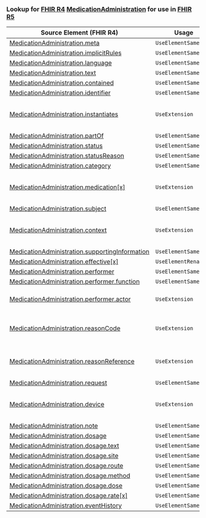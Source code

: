 ### Lookup for [FHIR R4](https://hl7.org/fhir/R4/) [MedicationAdministration](https://hl7.org/fhir/R4/MedicationAdministration.html) for use in [FHIR R5](https://hl7.org/fhir/R5/)

| Source Element (FHIR R4) | Usage | Target |
| -------------- | ----- | ------ |
| [MedicationAdministration.meta](https://hl7.org/fhir/R4/MedicationAdministration.html#resource) | `UseElementSameName` | [MedicationAdministration.meta](https://hl7.org/fhir/R5/MedicationAdministration.html#resource) |
| [MedicationAdministration.implicitRules](https://hl7.org/fhir/R4/MedicationAdministration.html#resource) | `UseElementSameName` | [MedicationAdministration.implicitRules](https://hl7.org/fhir/R5/MedicationAdministration.html#resource) |
| [MedicationAdministration.language](https://hl7.org/fhir/R4/MedicationAdministration.html#resource) | `UseElementSameName` | [MedicationAdministration.language](https://hl7.org/fhir/R5/MedicationAdministration.html#resource) |
| [MedicationAdministration.text](https://hl7.org/fhir/R4/MedicationAdministration.html#resource) | `UseElementSameName` | [MedicationAdministration.text](https://hl7.org/fhir/R5/MedicationAdministration.html#resource) |
| [MedicationAdministration.contained](https://hl7.org/fhir/R4/MedicationAdministration.html#resource) | `UseElementSameName` | [MedicationAdministration.contained](https://hl7.org/fhir/R5/MedicationAdministration.html#resource) |
| [MedicationAdministration.identifier](https://hl7.org/fhir/R4/MedicationAdministration.html#resource) | `UseElementSameName` | [MedicationAdministration.identifier](https://hl7.org/fhir/R5/MedicationAdministration.html#resource) |
| [MedicationAdministration.instantiates](https://hl7.org/fhir/R4/MedicationAdministration.html#resource) | `UseExtension` | [http://hl7.org/fhir/4.0/StructureDefinition/extension-MedicationAdministration.instantiates](StructureDefinition-ext-R4-MedicationAdministration.instantiates.html) |
| [MedicationAdministration.partOf](https://hl7.org/fhir/R4/MedicationAdministration.html#resource) | `UseElementSameName` | [MedicationAdministration.partOf](https://hl7.org/fhir/R5/MedicationAdministration.html#resource) |
| [MedicationAdministration.status](https://hl7.org/fhir/R4/MedicationAdministration.html#resource) | `UseElementSameName` | [MedicationAdministration.status](https://hl7.org/fhir/R5/MedicationAdministration.html#resource) |
| [MedicationAdministration.statusReason](https://hl7.org/fhir/R4/MedicationAdministration.html#resource) | `UseElementSameName` | [MedicationAdministration.statusReason](https://hl7.org/fhir/R5/MedicationAdministration.html#resource) |
| [MedicationAdministration.category](https://hl7.org/fhir/R4/MedicationAdministration.html#resource) | `UseElementSameName` | [MedicationAdministration.category](https://hl7.org/fhir/R5/MedicationAdministration.html#resource) |
| [MedicationAdministration.medication[x]](https://hl7.org/fhir/R4/MedicationAdministration.html#resource) | `UseExtension` | [http://hl7.org/fhir/4.0/StructureDefinition/extension-MedicationAdministration.medication](StructureDefinition-ext-R4-MedicationAdministration.medication.html) |
| [MedicationAdministration.subject](https://hl7.org/fhir/R4/MedicationAdministration.html#resource) | `UseElementSameName` | [MedicationAdministration.subject](https://hl7.org/fhir/R5/MedicationAdministration.html#resource) |
| [MedicationAdministration.context](https://hl7.org/fhir/R4/MedicationAdministration.html#resource) | `UseExtension` | [http://hl7.org/fhir/4.0/StructureDefinition/extension-MedicationAdministration.context](StructureDefinition-ext-R4-MedicationAdministration.context.html) |
| [MedicationAdministration.supportingInformation](https://hl7.org/fhir/R4/MedicationAdministration.html#resource) | `UseElementSameName` | [MedicationAdministration.supportingInformation](https://hl7.org/fhir/R5/MedicationAdministration.html#resource) |
| [MedicationAdministration.effective[x]](https://hl7.org/fhir/R4/MedicationAdministration.html#resource) | `UseElementRenamed` | [MedicationAdministration.occurence[x]](https://hl7.org/fhir/R5/MedicationAdministration.html#resource) |
| [MedicationAdministration.performer](https://hl7.org/fhir/R4/MedicationAdministration.html#resource) | `UseElementSameName` | [MedicationAdministration.performer](https://hl7.org/fhir/R5/MedicationAdministration.html#resource) |
| [MedicationAdministration.performer.function](https://hl7.org/fhir/R4/MedicationAdministration.html#resource) | `UseElementSameName` | [MedicationAdministration.performer.function](https://hl7.org/fhir/R5/MedicationAdministration.html#resource) |
| [MedicationAdministration.performer.actor](https://hl7.org/fhir/R4/MedicationAdministration.html#resource) | `UseExtension` | [http://hl7.org/fhir/4.0/StructureDefinition/extension-MedicationAdministration.performer.actor](StructureDefinition-ext-R4-MA.pe.actor.html) |
| [MedicationAdministration.reasonCode](https://hl7.org/fhir/R4/MedicationAdministration.html#resource) | `UseExtension` | [http://hl7.org/fhir/4.0/StructureDefinition/extension-MedicationAdministration.reasonCode](StructureDefinition-ext-R4-MedicationAdministration.reasonCode.html) |
| [MedicationAdministration.reasonReference](https://hl7.org/fhir/R4/MedicationAdministration.html#resource) | `UseExtension` | [http://hl7.org/fhir/4.0/StructureDefinition/extension-MedicationAdministration.reasonReference](StructureDefinition-ext-R4-MedicationAdministration.reasonReference.html) |
| [MedicationAdministration.request](https://hl7.org/fhir/R4/MedicationAdministration.html#resource) | `UseElementSameName` | [MedicationAdministration.request](https://hl7.org/fhir/R5/MedicationAdministration.html#resource) |
| [MedicationAdministration.device](https://hl7.org/fhir/R4/MedicationAdministration.html#resource) | `UseExtension` | [http://hl7.org/fhir/4.0/StructureDefinition/extension-MedicationAdministration.device](StructureDefinition-ext-R4-MedicationAdministration.device.html) |
| [MedicationAdministration.note](https://hl7.org/fhir/R4/MedicationAdministration.html#resource) | `UseElementSameName` | [MedicationAdministration.note](https://hl7.org/fhir/R5/MedicationAdministration.html#resource) |
| [MedicationAdministration.dosage](https://hl7.org/fhir/R4/MedicationAdministration.html#resource) | `UseElementSameName` | [MedicationAdministration.dosage](https://hl7.org/fhir/R5/MedicationAdministration.html#resource) |
| [MedicationAdministration.dosage.text](https://hl7.org/fhir/R4/MedicationAdministration.html#resource) | `UseElementSameName` | [MedicationAdministration.dosage.text](https://hl7.org/fhir/R5/MedicationAdministration.html#resource) |
| [MedicationAdministration.dosage.site](https://hl7.org/fhir/R4/MedicationAdministration.html#resource) | `UseElementSameName` | [MedicationAdministration.dosage.site](https://hl7.org/fhir/R5/MedicationAdministration.html#resource) |
| [MedicationAdministration.dosage.route](https://hl7.org/fhir/R4/MedicationAdministration.html#resource) | `UseElementSameName` | [MedicationAdministration.dosage.route](https://hl7.org/fhir/R5/MedicationAdministration.html#resource) |
| [MedicationAdministration.dosage.method](https://hl7.org/fhir/R4/MedicationAdministration.html#resource) | `UseElementSameName` | [MedicationAdministration.dosage.method](https://hl7.org/fhir/R5/MedicationAdministration.html#resource) |
| [MedicationAdministration.dosage.dose](https://hl7.org/fhir/R4/MedicationAdministration.html#resource) | `UseElementSameName` | [MedicationAdministration.dosage.dose](https://hl7.org/fhir/R5/MedicationAdministration.html#resource) |
| [MedicationAdministration.dosage.rate[x]](https://hl7.org/fhir/R4/MedicationAdministration.html#resource) | `UseElementSameName` | [MedicationAdministration.dosage.rate[x]](https://hl7.org/fhir/R5/MedicationAdministration.html#resource) |
| [MedicationAdministration.eventHistory](https://hl7.org/fhir/R4/MedicationAdministration.html#resource) | `UseElementSameName` | [MedicationAdministration.eventHistory](https://hl7.org/fhir/R5/MedicationAdministration.html#resource) |

